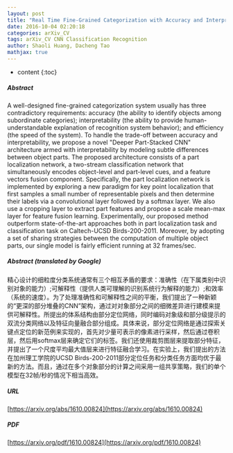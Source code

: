 ```yaml
---
layout: post
title: "Real Time Fine-Grained Categorization with Accuracy and Interpretability"
date: 2016-10-04 02:20:18
categories: arXiv_CV
tags: arXiv_CV CNN Classification Recognition
author: Shaoli Huang, Dacheng Tao
mathjax: true
---
```


* content
{:toc}

##### Abstract
A well-designed fine-grained categorization system usually has three contradictory requirements: accuracy (the ability to identify objects among subordinate categories); interpretability (the ability to provide human-understandable explanation of recognition system behavior); and efficiency (the speed of the system). To handle the trade-off between accuracy and interpretability, we propose a novel "Deeper Part-Stacked CNN" architecture armed with interpretability by modeling subtle differences between object parts. The proposed architecture consists of a part localization network, a two-stream classification network that simultaneously encodes object-level and part-level cues, and a feature vectors fusion component. Specifically, the part localization network is implemented by exploring a new paradigm for key point localization that first samples a small number of representable pixels and then determine their labels via a convolutional layer followed by a softmax layer. We also use a cropping layer to extract part features and propose a scale mean-max layer for feature fusion learning. Experimentally, our proposed method outperform state-of-the-art approaches both in part localization task and classification task on Caltech-UCSD Birds-200-2011. Moreover, by adopting a set of sharing strategies between the computation of multiple object parts, our single model is fairly efficient running at 32 frames/sec.

##### Abstract (translated by Google)
精心设计的细粒度分类系统通常有三个相互矛盾的要求：准确性（在下属类别中识别对象的能力）;可解释性（提供人类可理解的识别系统行为解释的能力）;和效率（系统的速度）。为了处理准确性和可解释性之间的平衡，我们提出了一种新颖的“更深的部分堆叠的CNN”架构，通过对对象部分之间的细微差异进行建模来提供可解释性。所提出的体系结构由部分定位网络，同时编码对象级和部分级提示的双流分类网络以及特征向量融合部分组成。具体来说，部分定位网络是通过探索关键点定位的新范例来实现的，首先对少量可表示的像素进行采样，然后通过卷积层，然后用softmax层来确定它们的标签。我们还使用裁剪图层来提取部分特征，并提出了一个尺度平均最大值层来进行特征融合学习。在实验上，我们提出的方法在加州理工学院的UCSD Birds-200-2011部分定位任务和分类任务方面均优于最新的方法。而且，通过在多个对象部分的计算之间采用一组共享策略，我们的单个模型在32帧/秒的情况下相当高效。

##### URL
[https://arxiv.org/abs/1610.00824](https://arxiv.org/abs/1610.00824)

##### PDF
[https://arxiv.org/pdf/1610.00824](https://arxiv.org/pdf/1610.00824)

